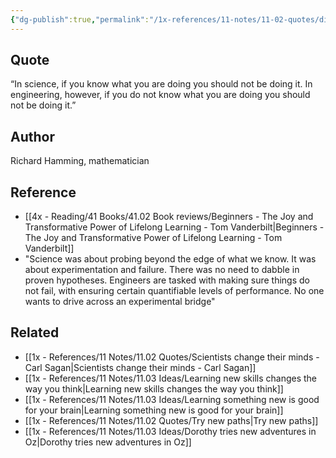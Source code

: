 ```yaml
---
{"dg-publish":true,"permalink":"/1x-references/11-notes/11-02-quotes/difference-between-science-and-engineering/","title":"Difference between science and engineering","created":"2023-02-13T13:06:37.000+03:00","updated":"2024-02-14T20:18:45.921+03:00"}
---
```



## Quote
 “In science, if you know what you are doing you should not be doing it.	In engineering, however, if you do not know what you are doing you should not be doing it.” 



## Author
Richard Hamming, mathematician

## Reference
- [[4x - Reading/41 Books/41.02 Book reviews/Beginners - The Joy and Transformative Power of Lifelong Learning - Tom Vanderbilt\|Beginners - The Joy and Transformative Power of Lifelong Learning - Tom Vanderbilt]]
- "Science was about probing beyond the edge of what we know. It was about experimentation and failure. There was no need to dabble in proven hypotheses. Engineers are tasked with making sure things do not fail, with ensuring certain quantifiable levels of performance. No one wants to drive across an experimental bridge"
				
			
## Related
- [[1x - References/11 Notes/11.02 Quotes/Scientists change their minds - Carl Sagan\|Scientists change their minds - Carl Sagan]]
- [[1x - References/11 Notes/11.03 Ideas/Learning new skills changes the way you think\|Learning new skills changes the way you think]]
- [[1x - References/11 Notes/11.03 Ideas/Learning something new is good for your brain\|Learning something new is good for your brain]]
- [[1x - References/11 Notes/11.02 Quotes/Try new paths\|Try new paths]]
- [[1x - References/11 Notes/11.03 Ideas/Dorothy tries new adventures in Oz\|Dorothy tries new adventures in Oz]]